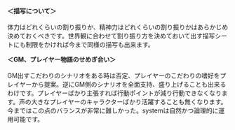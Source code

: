 <p><strong>＜描写について＞</strong><br /><br />体力はどれくらいの割り振りか、精神力はどれくらいの割り振りかはあらかじめ決めておくべきです。世界観に合わせて割り振り方を決めておいて出す描写シートにも制限をかければ今まで同様の描写も出来ます。</p>

<p><strong>＜GM、プレイヤー物語のせめぎ合い＞</strong><br /><br />GM出すこだわりのシナリオをある時は否定、プレイヤーのこだわりの嗜好をプレイヤーから提案。逆にGM側のシナリオを全面支持、盛り上げることも出来るわけです。プレイヤーばかり主張すれば行動ポイントが減り行動できなくなります。声の大きなプレイヤーのキャラクターばかり活躍することも無くなります。今まではこの点のバランスが非常に難しかった。systemは自然かつ論理的に運用可能です。</p>
